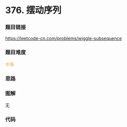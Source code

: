 # 376. 摆动序列

### 题目链接

https://leetcode-cn.com/problems/wiggle-subsequence

### 题目难度

<font color=#F0AD4E>中等</font>

### 思路



### 图解

无

### 代码

```python
```